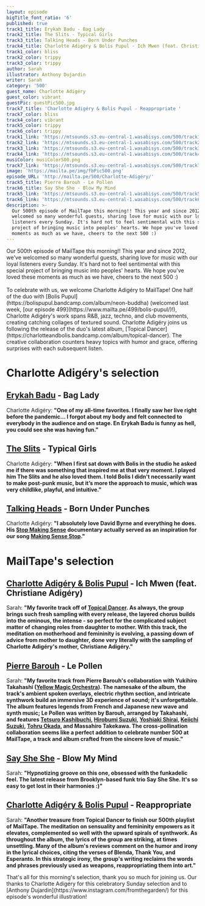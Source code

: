 ```yaml
---
layout: episode
bigTitle_font_ratio: '6'
published: true
track1_title: Erykah Badu - Bag Lady
track2_title: The Slits - Typical Girls
track3_title: Talking Heads - Born Under Punches
track4_title: Charlotte Adigéry & Bolis Pupul - Ich Mwen (feat. Christiane Adigéry)
track1_color: bliss
track2_color: trippy
track3_color: trippy
author: Sarah
illustrator: Anthony Dujardin
writer: Sarah
category: '500'
guest_name: Charlotte Adigéry
guest_color: vibrant
guestPic: guestPic500.jpg
track7_title: 'Charlotte Adigéry & Bolis Pupul - Reappropriate '
track7_color: bliss
track4_color: vibrant
track5_color: trippy
track6_color: trippy
track1_link: 'https://mtsounds.s3.eu-central-1.wasabisys.com/500/track1.mp3'
track2_link: 'https://mtsounds.s3.eu-central-1.wasabisys.com/500/track2.mp3'
track3_link: 'https://mtsounds.s3.eu-central-1.wasabisys.com/500/track3.mp3'
track4_link: 'https://mtsounds.s3.eu-central-1.wasabisys.com/500/track4.mp3'
musiColor: musiColor500.png
track7_link: 'https://mtsounds.s3.eu-central-1.wasabisys.com/500/track7.mp3'
image: 'https://mailta.pe/img/fbPic500.png'
episode_URL: 'http://mailta.pe/500/Charlotte-Adigéry/'
track5_title: Pierre Barouh - Le Pollen
track6_title: Say She She - Blow My Mind
track5_link: 'https://mtsounds.s3.eu-central-1.wasabisys.com/500/track5.mp3'
track6_link: 'https://mtsounds.s3.eu-central-1.wasabisys.com/500/track6.mp3'
description: >-
  Our 500th episode of MailTape this morning!! This year and since 2012, we've
  welcomed so many wonderful guests, sharing love for music with our loyal
  listeners every Sunday. It's hard not to feel sentimental with this special
  project of bringing music into peoples' hearts. We hope you've loved these
  moments as much as we have, cheers to the next 500 :)
---
```

<p id="introduction"> Our 500th episode of MailTape this morning!! This year and since 2012, we've welcomed so many wonderful guests, sharing love for music with our loyal listeners every Sunday. It's hard not to feel sentimental with this special project of bringing music into peoples' hearts. We hope you've loved these moments as much as we have, cheers to the next 500 :) 
    <br><br>
To celebrate with us, we welcome Charlotte Adigéry to MailTape! One half of the duo with [Bolis Pupul](https://bolispupul.bandcamp.com/album/neon-buddha) (welcomed last week, [our episode 499](https://www.mailta.pe/499/bolis-pupul/)!), Charlotte Adigéry's work spans R&B, jazz, techno, and club movements, creating catching collages of textured sound. Charlotte Adigéry joins us following the release of the duo's latest album, [Topical Dancer](https://charlotteandbolis.bandcamp.com/album/topical-dancer). The creative collaboration counters heavy topics with humor and grace, offering surprises with each subsequent listen. 
</p>

# Charlotte Adigéry's selection

## [Erykah Badu](https://www.instagram.com/erykahbadu/) - Bag Lady
Charlotte Adigéry: **"**One of my all-time favorites. I finally saw her live right before the pandemic... I forgot about my body and felt connected to everybody in the audience and on stage. En Erykah Badu is funny as hell, you could see she was having fun.**"**

## [The Slits](https://www.discogs.com/artist/33930-The-Slits) - Typical Girls
Charlotte Adigéry: **"**When I first sat down with Bolis in the studio he asked me if there was something that inspired me at that very moment. I played him The Slits and he also loved them. I told Bolis I didn't necessarily want to make post-punk music, but it’s more the approach to music, which was very childlike, playful, and intuitive.**"**

## [Talking Heads](https://www.facebook.com/TalkingHeadsofficial) - Born Under Punches
Charlotte Adigéry: **"**I absolutely love David Byrne and everything he does. His [Stop Making Sense](https://www.youtube.com/watch?v=_CUvkrtqbIM) documentary actually served as an inspiration for our song [Making Sense Stop](https://www.youtube.com/watch?v=_uxxi2HHHVA).**"**

# MailTape's selection

## [Charlotte Adigéry & Bolis Pupul](https://charlotteandbolis.com/) - Ich Mwen (feat. Christiane Adigéry)
Sarah: **"**My favorite track off of [Topical Dancer](https://charlotteandbolis.bandcamp.com/album/topical-dancer). As always, the group brings such fresh sampling with every release, the layered chorus builds into the ominous, the intense - so perfect for the complicated subject matter of changing roles from daughter to mother. With this track, the meditation on motherhood and femininity is evolving, a passing down of advice from mother to daughter, done very literally with the sampling of Charlotte Adigéry's mother, Christiane Adigéry.**"**

## [Pierre Barouh](https://wrwtfww.com/album/le-pollen) - Le Pollen
Sarah: **"**My favorite track from Pierre Barouh's collaboration with Yukihiro Takahashi ([Yellow Magic Orchestra](https://www.discogs.com/artist/22061-Yellow-Magic-Orchestra)). The namesake of the album, the track's ambient spoken overlays, electric rhythm section, and intricate synthwork build an immersive 3D experience of sound; it's unforgettable. The album features legends from French and Japanese new wave and synth music; Le Pollen was written by Barouh, arranged by Takahashi, and features [Tetsuro Kashibuchi](https://www.discogs.com/artist/386062-Tetsuro-Kashibuchi), [Hirobumi Suzuki](https://www.discogs.com/artist/386055-Hirobumi-Suzuki), [Yoshiaki Shirai](https://www.discogs.com/artist/386059-Yoshiaki-Shirai), [Keiichi Suzuki](https://open.spotify.com/artist/6qz1QFUOn2Pfc3P5nm9x1G), [Tohru Okada](https://www.discogs.com/artist/297419-Tohru-Okada?noanv=1), and Massahiro Takekawa. The cross-pollination collaboration seems like a perfect addition to celebrate number 500 at MailTape, a track and album crafted from the sincere love of music.**"**

## [Say She She](https://saysheshe.bandcamp.com/) - Blow My Mind
Sarah: **"**Hypnotizing groove on this one, obsessed with the funkadelic feel. The latest release from Brooklyn-based funk trio Say She She. It's so easy to get lost in their harmonies :)**"**

## [Charlotte Adigéry & Bolis Pupul](https://charlotteandbolis.com/) - Reappropriate
Sarah: **"**Another treasure from Topical Dancer to finish our 500th playlist of MailTape. The meditation on sensuality and femininity empowers as it elevates, complemented so well with the upward spirals of synthwork. As throughout the album, the lyrics of the group are striking, at times unsettling. Many of the album's reviews comment on the humor and irony in the lyrical choices, citing the verses of Blenda, Thank You, and Esperanto. In this strategic irony, the group's writing reclaims the words and phrases previously used as weapons, reappropriating them into art.**"**

<p id="outroduction">That's all for this morning's selection, thank you so much for joining us. Our thanks to Charlotte Adigéry for this celebratory Sunday selection and to [Anthony Dujardin](https://www.instagram.com/fromthegarden/) for this episode's wonderful illustration!</p>
